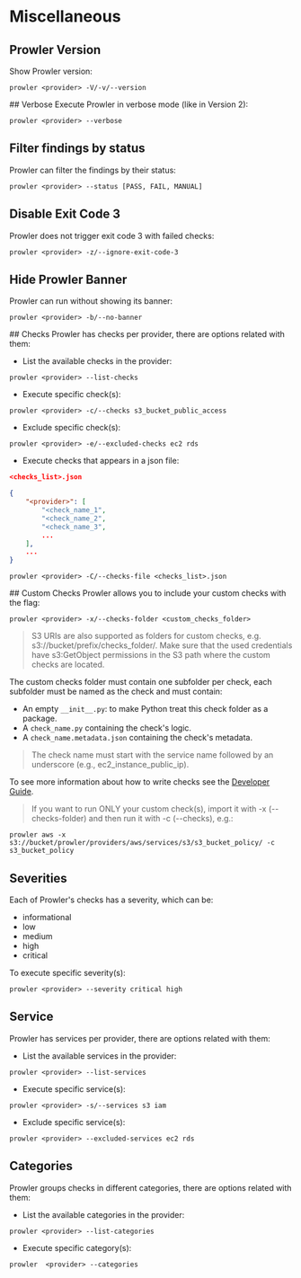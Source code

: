 # Miscellaneous
## Prowler Version
Show Prowler version:
```console
prowler <provider> -V/-v/--version
```
## Verbose
Execute Prowler in verbose mode (like in Version 2):
```console
prowler <provider> --verbose
```
## Filter findings by status
Prowler can filter the findings by their status:
```console
prowler <provider> --status [PASS, FAIL, MANUAL]
```
## Disable Exit Code 3
Prowler does not trigger exit code 3 with failed checks:
```console
prowler <provider> -z/--ignore-exit-code-3
```
## Hide Prowler Banner
Prowler can run without showing its banner:
```console
prowler <provider> -b/--no-banner
```
## Checks
Prowler has checks per provider, there are options related with them:

- List the available checks in the provider:
```console
prowler <provider> --list-checks
```
- Execute specific check(s):
```console
prowler <provider> -c/--checks s3_bucket_public_access
```
- Exclude specific check(s):
```console
prowler <provider> -e/--excluded-checks ec2 rds
```
- Execute checks that appears in a json file:
```json
<checks_list>.json

{
    "<provider>": [
        "<check_name_1",
        "<check_name_2",
        "<check_name_3",
        ...
    ],
    ...
}
```
```console
prowler <provider> -C/--checks-file <checks_list>.json
```
## Custom Checks
Prowler allows you to include your custom checks with the flag:
```console
prowler <provider> -x/--checks-folder <custom_checks_folder>
```
> S3 URIs are also supported as folders for custom checks, e.g. s3://bucket/prefix/checks_folder/. Make sure that the used credentials have s3:GetObject permissions in the S3 path where the custom checks are located.

The custom checks folder must contain one subfolder per check, each subfolder must be named as the check and must contain:

- An empty `__init__.py`: to make Python treat this check folder as a package.
- A `check_name.py` containing the check's logic.
- A `check_name.metadata.json` containing the check's metadata.
>The check name must start with the service name followed by an underscore (e.g., ec2_instance_public_ip).

To see more information about how to write checks see the [Developer Guide](../developer-guide/checks.md#create-a-new-check-for-a-provider).

> If you want to run ONLY your custom check(s), import it with -x (--checks-folder) and then run it with -c (--checks), e.g.:
```console
prowler aws -x s3://bucket/prowler/providers/aws/services/s3/s3_bucket_policy/ -c s3_bucket_policy
```

## Severities
Each of Prowler's checks has a severity, which can be:
- informational
- low
- medium
- high
- critical

To execute specific severity(s):
```console
prowler <provider> --severity critical high
```

## Service
Prowler has services per provider, there are options related with them:

- List the available services in the provider:
```console
prowler <provider> --list-services
```
- Execute specific service(s):
```console
prowler <provider> -s/--services s3 iam
```
- Exclude specific service(s):
```console
prowler <provider> --excluded-services ec2 rds
```

## Categories
Prowler groups checks in different categories, there are options related with them:

- List the available categories in the provider:
```console
prowler <provider> --list-categories
```
- Execute specific category(s):
```console
prowler  <provider> --categories
```
